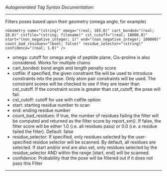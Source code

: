 _Autogenerated Tag Syntax Documentation:_

---
Filters poses based upon their geometry (omega angle, for example(

```
<Geometry name="(string)" omega="(real; 165.0)" cart_bonded="(real; 20.0)" cstfile="(string; filename)" cst_cutoff="(real; 10000.0)" start="(non_negative_integer; 1)" end="(non_negative_integer; 100000)" count_bad_residues="(bool; false)" residue_selector="(string)" confidence="(real; 1.0)" />
```

-   omega: cutoff for omega angle of peptide plane, Cis-proline is also considered. Works for multiple chains
-   cart_bonded: bond angle and length penalty score
-   cstfile: if specified, the given constraint file will be used to introduce constraints into the pose. Only atom pair constraints will be used. The constraint scores will be checked to see if they are lower than cst_cutoff. If the constraint score is greater than cst_cutoff, the pose will fail.
-   cst_cutoff: cutoff for use with cstfile option
-   start: starting residue number to scan
-   end: ending residue number
-   count_bad_residues: If true, the number of residues failing the filter will be computed and returned as the filter score by report_sm(). If false, the filter score will be either 1.0 (i.e. all residues pass) or 0.0 (i.e. a residue failed the filter). Default: false
-   residue_selector: If specified, only residues selected by the user-specified residue selector will be scanned. By default, all residues are selected. If start and/or end are also set, only residues selected by the residue_selector AND within the range [start, end] will be scanned.
-   confidence: Probability that the pose will be filtered out if it does not pass this Filter

---

